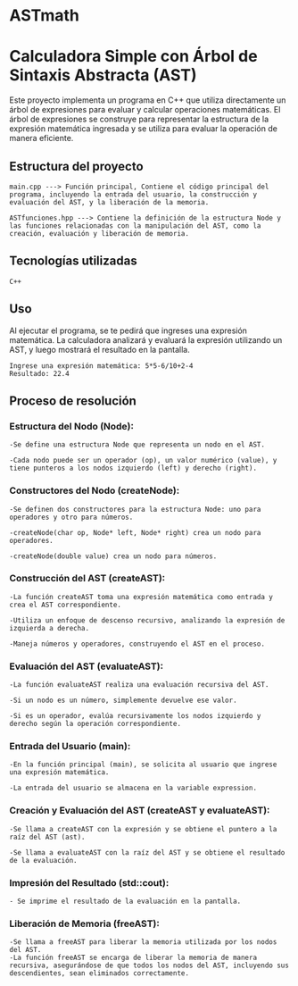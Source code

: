 # ASTmath
# Calculadora Simple con Árbol de Sintaxis Abstracta (AST)

Este proyecto implementa un programa en C++ que utiliza directamente un árbol de expresiones para evaluar y calcular operaciones matemáticas. El árbol de expresiones se construye para representar la estructura de la expresión matemática ingresada y se utiliza para evaluar la operación de manera eficiente.

## Estructura del proyecto

    main.cpp ---> Función principal, Contiene el código principal del programa, incluyendo la entrada del usuario, la construcción y evaluación del AST, y la liberación de la memoria.

    ASTfunciones.hpp ---> Contiene la definición de la estructura Node y las funciones relacionadas con la manipulación del AST, como la creación, evaluación y liberación de memoria.

##  Tecnologías utilizadas

    C++

## Uso

Al ejecutar el programa, se te pedirá que ingreses una expresión matemática. La calculadora analizará y evaluará la expresión utilizando un AST, y luego mostrará el resultado en la pantalla.

    Ingrese una expresión matemática: 5*5-6/10+2-4
    Resultado: 22.4


## Proceso de resolución

### Estructura del Nodo (Node):

    -Se define una estructura Node que representa un nodo en el AST.

    -Cada nodo puede ser un operador (op), un valor numérico (value), y tiene punteros a los nodos izquierdo (left) y derecho (right).

### Constructores del Nodo (createNode):

    -Se definen dos constructores para la estructura Node: uno para operadores y otro para números.

    -createNode(char op, Node* left, Node* right) crea un nodo para operadores.

    -createNode(double value) crea un nodo para números.

### Construcción del AST (createAST):

    -La función createAST toma una expresión matemática como entrada y crea el AST correspondiente.
    
    -Utiliza un enfoque de descenso recursivo, analizando la expresión de izquierda a derecha.
    
    -Maneja números y operadores, construyendo el AST en el proceso.

### Evaluación del AST (evaluateAST):

    -La función evaluateAST realiza una evaluación recursiva del AST.

    -Si un nodo es un número, simplemente devuelve ese valor.

    -Si es un operador, evalúa recursivamente los nodos izquierdo y derecho según la operación correspondiente.

### Entrada del Usuario (main):

    -En la función principal (main), se solicita al usuario que ingrese una expresión matemática.
    
    -La entrada del usuario se almacena en la variable expression.

### Creación y Evaluación del AST (createAST y evaluateAST):

    -Se llama a createAST con la expresión y se obtiene el puntero a la raíz del AST (ast).
    
    -Se llama a evaluateAST con la raíz del AST y se obtiene el resultado de la evaluación.

### Impresión del Resultado (std::cout):

    - Se imprime el resultado de la evaluación en la pantalla.

### Liberación de Memoria (freeAST):

    -Se llama a freeAST para liberar la memoria utilizada por los nodos del AST.
    -La función freeAST se encarga de liberar la memoria de manera recursiva, asegurándose de que todos los nodos del AST, incluyendo sus descendientes, sean eliminados correctamente.

